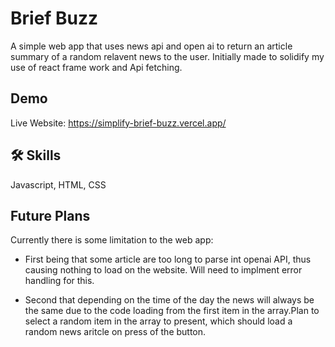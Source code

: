 
# Brief Buzz

A simple web app that uses news api and open ai to return an article summary of a random relavent news to the user. Initially made to solidify my use of react frame work and Api fetching.


## Demo

Live Website: https://simplify-brief-buzz.vercel.app/


## 🛠 Skills
Javascript, HTML, CSS


## Future Plans

Currently there is some limitation to the web app:
- First being that some article are too long to parse int openai API, thus causing nothing to load on the website. Will need to implment error handling for this. 

- Second that depending on the time of the day the news will always be the same due to the code loading from the first item in the array.Plan to select a random item in the array to present, which should load a random news aritcle on press of the button.
